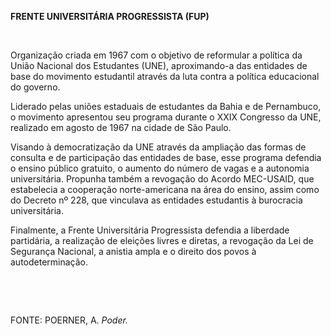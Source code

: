 **FRENTE UNIVERSITÁRIA PROGRESSISTA (FUP)**

 

Organização criada em 1967 com o objetivo de reformular a política da
União Nacional dos Estudantes (UNE), aproximando-a das entidades de base
do movimento estudantil através da luta contra a política educacional do
governo.

Liderado pelas uniões estaduais de estudantes da Bahia e de Pernambuco,
o movimento apresentou seu programa durante o XXIX Congresso da UNE,
realizado em agosto de 1967 na cidade de São Paulo.

Visando à democratização da UNE através da ampliação das formas de
consulta e de participação das entidades de base, esse programa defendia
o ensino público gratuito, o aumento do número de vagas e a autonomia
universitária. Propunha também a revogação do Acordo MEC-USAID, que
estabelecia a cooperação norte-americana na área do ensino, assim como
do Decreto nº 228, que vinculava as entidades estudantis à burocracia
universitária.

Finalmente, a Frente Universitária Progressista defendia a liberdade
partidária, a realização de eleições livres e diretas, a revogação da
Lei de Segurança Nacional, a anistia ampla e o direito dos povos à
autodeterminação.

 

 

FONTE: POERNER, A. *Poder.*

 
